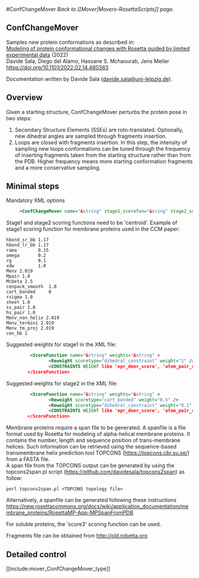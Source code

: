 #ConfChangeMover
*Back to [[Mover|Movers-RosettaScripts]] page.*
## ConfChangeMover

Samples new protein conformations as described in:                     
[Modeling of protein conformational changes with Rosetta guided by limited experimental data](https://www.biorxiv.org/content/10.1101/2022.02.14.480383v1) (2022)                                          
Davide Sala, Diego del Alamo, Hassane S. Mchaourab, Jens Meiler
https://doi.org/10.1101/2022.02.14.480383

Documentation written by Davide Sala (davide.sala@uni-leipzig.de).
## Overview

Given a starting structure, ConfChangeMover perturbs the protein pose in two steps:                                       
1. Secondary Structure Elements (SSEs) are roto-translated. Optionally, new dihedral angles are sampled through fragments insertion.
2. Loops are closed with fragments insertion. In this step, the intensity of sampling new loops conformations can be tuned through the frequency of inserting fragments taken from the starting structure rather than from the PDB. Higher frequency means more starting conformation fragments and a more conservative sampling.                  
## Minimal steps
Mandatory XML options
```xml
     <ConfChangeMover name="&string" stage1_scorefxn="&sring" stage2_scorefxn="&string" /> 
```
Stage1 and stage2 scoring functions need to be 'centroid'.
Example of stage1 scoring function for membrane proteins used in the CCM paper:
```
hbond_sr_bb 1.17
hbond_lr_bb 1.17
rama        0.15
omega       0.2
rg          0.1
vdw         1.0
Menv 2.019
Mpair 1.0
Mcbeta 2.5
cenpack_smooth  1.0
cart_bonded     0
rsigma 1.0
sheet 1.0
ss_pair 1.0
hs_pair 1.0
Menv_non_helix 2.019
Menv_termini 2.019
Menv_tm_proj 2.019
cen_hb 1
```
Suggested weights for stage1 in the XML file:
```xml
         <ScoreFunction name="&string" weights="&string" >
                <Reweight scoretype="dihedral_constraint" weight="1" />
                <CONSTRAINTS WEIGHT like 'epr_deer_score', 'atom_pair_constraint' etc./>
        </ScoreFunction>
```
Suggested weights for stage2 in the XML file:
```xml
         <ScoreFunction name="&string" weights="&string" >
                <Reweight scoretype="cart_bonded" weight="0.5" />
                <Reweight scoretype="dihedral_constraint" weight="0.1" />
                <CONSTRAINTS WEIGHT like 'epr_deer_score', 'atom_pair_constraint' etc./>
        </ScoreFunction>
```

Membrane proteins require a span file to be generated. A spanfile is a file format used by Rosetta for modeling of alpha-helical membrane proteins. It contains the number, length and sequence position of trans-membrane helices. Such information can be retrieved using the sequence-based transmembrane helix prediction tool TOPCONS (https://topcons.cbr.su.se/) from a FASTA file.   
A span file from the TOPCONS output can be generated by using the topcons2span.pl script (https://github.com/davidesala/topcons2span) as follow:
```
perl topcons2span.pl <TOPCONS topology file>
```
Alternatively, a spanfile can be generated following these instructions https://new.rosettacommons.org/docs/wiki/application_documentation/membrane_proteins/RosettaMP-App-MPSpanFromPDB

For soluble proteins, the 'score3' scoring function can be used.

Fragments file can be obtained from http://old.robetta.org

## Detailed control

[[include:mover_ConfChangeMover_type]]
